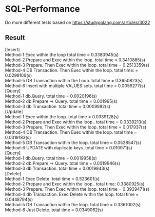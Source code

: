 # SQL-Performance
Do more different tests based on https://studygolang.com/articles/3022

## Result
[Insert]   
Method-1 Exec within the loop total time =  0.3380945(s)   
Method-2 Prepare and Exec within the loop. total time =  0.3410885(s)   
Method-3 Prepare. Then Exec within the loop. total time =  0.2513359(s)   
Method-4 DB Transaction. Then Euec within the loop. total time: =  0.0299109(s)   
Method-5 DB Transaction within the Loop. total time =  0.3650823(s)   
Method-6 Insert with multiple VALUES sets. total time =  0.0059277(s)   
[Query]   
Method-1 db.Query. total time =  0.0020196(s)   
Method-2 db.Prepare -> Query. total time =  0.001995(s)   
Method-3 db Transaction. total time =  0.0009982(s)   
[Update]   
Method-1 Exec within the loop. total time =  0.0339128(s)   
Method-2 Prepare and Exec within the loop.. total time =  0.0339213(s)   
Method-3 Prepare. Then Exec within the loop. total time =  0.017937(s)   
Method-4 DB Transaction. Then Euec within the loop. total time =  0.0319183(s)   
Method-5 DB Transaction within the loop. total time =  0.0528547(s)   
Method-6 UPDATE with duplicate keys. total time =  0.010971(s)   
[Query]   
Method-1 db.Query. total time =  0.0019958(s)   
Method-2 db.Prepare -> Query. total time =  0.0019946(s)   
Method-3 db Transaction. total time =  0.0019943(s)   
[Delete]   
Method-1 Exec Delete. total time =  0.523601(s)   
Method-2 Prepare and Exec within the loop.. total time: 0.3380925(s)   
Method-3 Prepare. Then Exec within the loop. total time =  0.3939471(s)   
Method-4 db Transaction. Exec Delete within the loop. total time =  0.0448794(s)   
Method-5 DB Transaction within the loop. total time =  0.3361002(s)   
Method-6 Just Delete. total time =  0.0349062(s)   